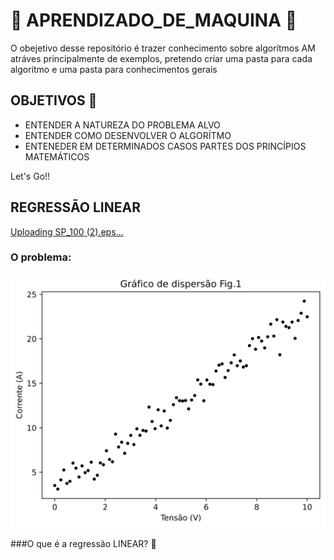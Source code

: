 # 🤖 APRENDIZADO_DE_MAQUINA 🤖
O obejetivo desse repositório é trazer conhecimento sobre algorítmos AM atráves principalmente de exemplos, pretendo criar uma pasta para cada algoritmo e uma pasta para conhecimentos gerais

## OBJETIVOS 🎯

* ENTENDER A NATUREZA DO PROBLEMA ALVO 
* ENTENDER COMO DESENVOLVER O ALGORÍTMO
* ENTENEDER EM DETERMINADOS CASOS PARTES DOS PRINCÍPIOS MATEMÁTICOS

Let's Go!!

## REGRESSÃO LINEAR
[Uploading SP_100 (2).eps…]()

### O problema: 
![Descrição da Imagem](1_REGRESSAO_LINEAR/PLOTS/dispercao.svg)

###O que é a regressão LINEAR? 🤔
  
